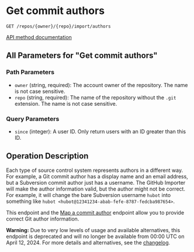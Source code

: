 # Get commit authors

`GET /repos/{owner}/{repo}/import/authors`

[API method documentation](https://docs.github.com/rest/migrations/source-imports#get-commit-authors)

## All Parameters for "Get commit authors"

### Path Parameters

- `owner` (string, required): The account owner of the repository. The name is not case sensitive.
- `repo` (string, required): The name of the repository without the `.git` extension. The name is not case sensitive.
### Query Parameters

- `since` (integer): A user ID. Only return users with an ID greater than this ID.

## Operation Description

Each type of source control system represents authors in a different way. For example, a Git commit author has a display name and an email address, but a Subversion commit author just has a username. The GitHub Importer will make the author information valid, but the author might not be correct. For example, it will change the bare Subversion username `hubot` into something like `hubot <hubot@12341234-abab-fefe-8787-fedcba987654>`.

This endpoint and the [Map a commit author](https://docs.github.com/rest/migrations/source-imports#map-a-commit-author) endpoint allow you to provide correct Git author information.

**Warning:** Due to very low levels of usage and available alternatives, this endpoint is deprecated and will no longer be available from 00:00 UTC on April 12, 2024. For more details and alternatives, see the [changelog](https://gh.io/source-imports-api-deprecation).
